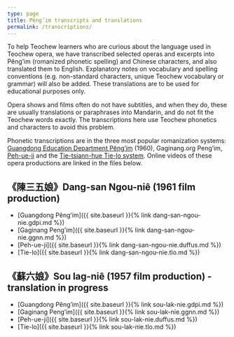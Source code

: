```yaml
---
type: page
title: Pêng’im transcripts and translations
permalink: /transcriptions/
---
```


To help Teochew learners who are curious about the language used in Teochew
opera, we have transcribed selected operas and excerpts into Pêng’im (romanized
phonetic spelling) and Chinese characters, and also translated them to English.
Explanatory notes on vocabulary and spelling conventions (e.g. non-standard
characters, unique Teochew vocabulary or grammar) will also be added. These
translations are to be used for educational purposes only. 

Opera shows and films often do not have subtitles, and when they do, these are
usually translations or paraphrases into Mandarin, and do not fit the Teochew
words exactly. The transcriptions here use Teochew phonetics and characters to
avoid this problem.

Phonetic transcriptions are in the three most popular romanization systems:
[Guangdong Education Department
Pêng’im](https://zh.wikipedia.org/wiki/潮州話拼音方案) (1960), Gaginang.org
Peng’im, [Peh-ue-ji](https://en.wikipedia.org/wiki/Teochew_Romanization) and
the [Tie-tsiann-hue Tie-lo system](http://teochew.pw). Online videos of these
opera productions are linked in the files below.


## 《陳三五娘》Dang-san Ngou-niê (1961 film production)

  * [Guangdong Pêng’im]({{ site.baseurl }}{% link dang-san-ngou-nie.gdpi.md %})
  * [Gaginang Peng’im]({{ site.baseurl }}{% link dang-san-ngou-nie.ggnn.md %})
  * [Peh-ue-ji]({{ site.baseurl }}{% link dang-san-ngou-nie.duffus.md %})
  * [Tie-lo]({{ site.baseurl }}{% link dang-san-ngou-nie.tlo.md %})


## 《蘇六娘》Sou lag-niê (1957 film production) - translation in progress

  * [Guangdong Pêng’im]({{ site.baseurl }}{% link sou-lak-nie.gdpi.md %})
  * [Gaginang Peng’im]({{ site.baseurl }}{% link sou-lak-nie.ggnn.md %})
  * [Peh-ue-ji]({{ site.baseurl }}{% link sou-lak-nie.duffus.md %})
  * [Tie-lo]({{ site.baseurl }}{% link sou-lak-nie.tlo.md %})



